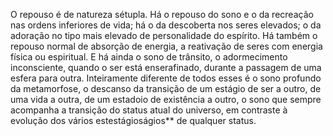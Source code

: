 ﻿O repouso é de natureza sétupla. Há o repouso do sono e o da recreação nas ordens inferiores de vida; há o da descoberta nos seres elevados; o da adoração no tipo mais elevado de personalidade do espírito. Há também o repouso normal de absorção de energia, a reativação de seres com energia física ou espiritual. E há ainda o sono de trânsito, o adormecimento inconsciente, quando o ser está enserafinado, durante a passagem de uma esfera para outra. Inteiramente diferente de todos esses é o sono profundo da metamorfose, o descanso da transição de um estágio de ser a outro, de uma vida a outra, de um estadoio de existência a outro, o sono que sempre acompanha a transição do status atual do universo, em contraste à evolução dos vários estestágioságios** de qualquer status.